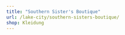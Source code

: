```yaml
---
title: "Southern Sister's Boutique"
url: /lake-city/southern-sisters-boutique/
shop: Kleidung
---
```

